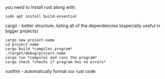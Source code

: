 you need to install rust along with:  
```
sudo apt install build-essential  
```
cargo - better structure, listing all of the dependencies (especially useful in bigger projects)  
```
cargo new project-name
cd project-name
cargo build *compiles program*
./target/debug/project-name
cargo run *compiles and runs the program*
cargo check *checks if program has no errors*
```
rustfmt - automatically format our rust code  